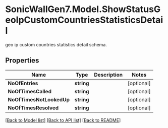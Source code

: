 # SonicWallGen7.Model.ShowStatusGeoIpCustomCountriesStatisticsDetail
geo ip custom countries statistics detail schema.

## Properties

Name | Type | Description | Notes
------------ | ------------- | ------------- | -------------
**NoOfEntries** | **string** |  | [optional] 
**NoOfTimesCalled** | **string** |  | [optional] 
**NoOfTimesNotLookedUp** | **string** |  | [optional] 
**NoOfTimesResolved** | **string** |  | [optional] 

[[Back to Model list]](../README.md#documentation-for-models) [[Back to API list]](../README.md#documentation-for-api-endpoints) [[Back to README]](../README.md)


